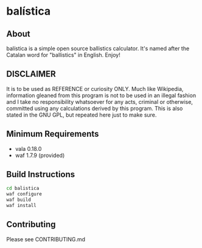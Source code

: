 # balística

## About
balística is a simple open source ballistics calculator. It's 
named after the Catalan word for "ballistics" in English. Enjoy!

## DISCLAIMER
It is to be used as REFERENCE or curiosity ONLY. Much like
Wikipedia, information gleaned from this program is not to be 
used in an illegal fashion and I take no responsibility whatsoever
for any acts, criminal or otherwise, committed using any calculations 
derived by this program. This is also stated in the GNU GPL, 
but repeated here just to make sure.

## Minimum Requirements
* vala 0.18.0
* waf 1.7.9 (provided)

## Build Instructions
```bash
cd balistica
waf configure
waf build
waf install
```
## Contributing
Please see CONTRIBUTING.md
